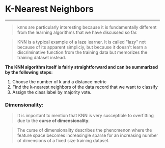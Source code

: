 # K-Nearest Neighbors
---
> knns are particularly interesting because it is fundamentally different from the learning algorithms that we have discussed so far.

> KNN is a typical example of a laze learner. It is called "lazy" not because of its apparent simpliciy, but because it doesn't learn a discriminative function from the training data but memorizes the training dataset instead.

**The KNN algorithm itself is fairly straightforward and can be summarized by the following steps:**
1. Choose the number of k and a distance metric
2. Find the k-nearest neighbors of the data record that we want to classify
3. Assign the class label by majority vote.

### Dimensionality:

> It is important to mention that KNN is very susceptible to overfitting due to the **curse of dimensionality**.

> The curse of dimensionality describes the phenomenon where the feature space becomes increasingle sparse for an increasing number of dimensions of a fixed size training dataset.